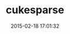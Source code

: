 ---
layout: post
title:  "cukesparse"
repo:   "jonathanchrisp/cukesparse"
date:   2015-02-18 17:01:32
gemurl: https://github.com/jonathanchrisp/cukesparse
---